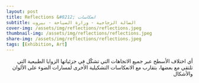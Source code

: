 ```yaml
---
layout: post
title: Reflections &#8212; انعكاسات
subtitle: الصالة الزجاجية - وزارة السياحة - بيروت
cover-img: /assets/img/reflections/reflections.jpeg
thumbnail-img: /assets/img/reflections/reflections.jpeg
share-img: /assets/img/reflections/reflections.jpeg
tags: [Exhibition, Art]
---
```



<p align="right" dir="rtl">
أي اختلاف الأسطح عبر جميع الاتجاهات التي تشكّل في جزئياتها الزوايا الطبيعية التي تلتقي مع بعضها، بتقارب مع الانعكاسات التشكيلية الأخرى لمسارات الضوء على الألوان والأشكال
</p>